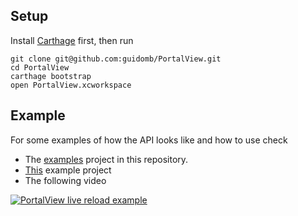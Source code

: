 ## Setup

Install [Carthage](https://github.com/Carthage/Carthage) first, then run

```
git clone git@github.com:guidomb/PortalView.git
cd PortalView
carthage bootstrap
open PortalView.xcworkspace
```

## Example

For some examples of how the API looks like and how to use check 

 * The [examples](./Examples.xcodeproj) project in this repository.
 * [This](https://github.com/guidomb/SyrmoPortalExample) example project
 * The following video
 
[![PortalView live reload example](https://img.youtube.com/vi/Xaj6vdNLC5k/0.jpg)](https://www.youtube.com/watch?v=Xaj6vdNLC5k)
